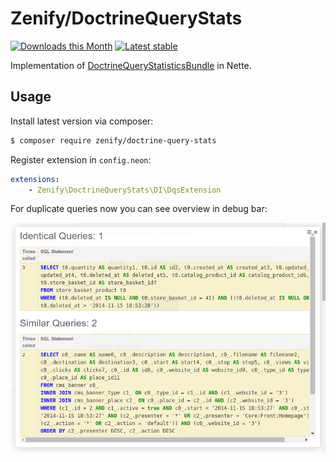 # Zenify/DoctrineQueryStats 

[![Downloads this Month](https://img.shields.io/packagist/dm/zenify/doctrine-query-stats.svg)](https://packagist.org/packages/zenify/doctrine-query-stats)
[![Latest stable](https://img.shields.io/packagist/v/zenify/doctrine-query-stats.svg)](https://packagist.org/packages/zenify/doctrine-query-stats)

Implementation of [DoctrineQueryStatisticsBundle](https://github.com/sensiolabs/SensioLabsDoctrineQueryStatisticsBundle) in Nette.


## Usage

Install latest version via composer:

```sh
$ composer require zenify/doctrine-query-stats
```

Register extension in `config.neon`:

```yaml
extensions:
	- Zenify\DoctrineQueryStats\DI\DqsExtension
```

For duplicate queries now you can see overview in debug bar:
	
![Debug panel](screenshot.png)
